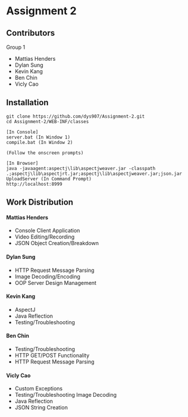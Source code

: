 # Assignment 2
## Contributors
Group 1
- Mattias Henders
- Dylan Sung
- Kevin Kang
- Ben Chin
- Vicly Cao

## Installation 

```
git clone https://github.com/dys907/Assignment-2.git
cd Assignment-2/WEB-INF/classes
```
```
[In Console]
server.bat (In Window 1)
compile.bat (In Window 2)

(Follow the onscreen prompts)
```
```
[In Browser]
java -javaagent:aspectj\lib\aspectjweaver.jar -classpath .;aspectj\lib\aspectjrt.jar;aspectj\lib\aspectjweaver.jar;json.jar UploadServer (In Command Prompt) 
http://localhost:8999
```

## Work Distribution

#### Mattias Henders
- Console Client Application
- Video Editing/Recording
- JSON Object Creation/Breakdown 
#### Dylan Sung
- HTTP Request Message Parsing
- Image Decoding/Encoding
- OOP Server Design Management 
#### Kevin Kang
- AspectJ
- Java Reflection
- Testing/Troubleshooting

#### Ben Chin
- Testing/Troubleshooting
- HTTP GET/POST Functionality
- HTTP Request Message Parsing
#### Vicly Cao
- Custom Exceptions
- Testing/Troubleshooting Image Decoding
- Java Reflection
- JSON String Creation
